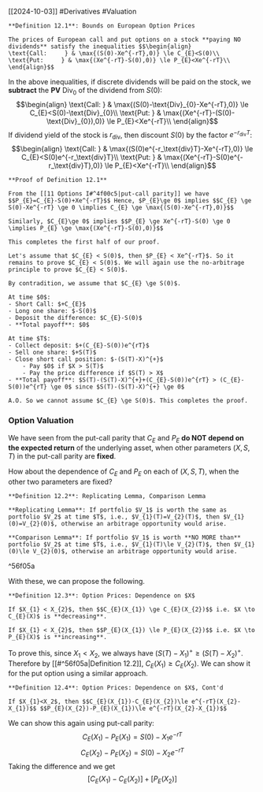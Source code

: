 [[2024-10-03]] #Derivatives #Valuation 

```ad-important
**Definition 12.1**: Bounds on European Option Prices

The prices of European call and put options on a stock **paying NO dividends** satisfy the inequalities $$\begin{align}
\text{Call:     } & \max{(S(0)-Xe^{-rT},0)} \le C_{E}<S(0)\\
\text{Put:     } & \max{(Xe^{-rT}-S(0),0)} \le P_{E}<Xe^{-rT}\\
\end{align}$$
```

In the above inequalities, if discrete dividends will be paid on the stock, we **subtract** the **PV** $\text{Div}_{0}$ of the dividend from $S(0)$: $$\begin{align}
\text{Call:     } & \max{(S(0)-\text{Div}_{0}-Xe^{-rT},0)} \le C_{E}<S(0)-\text{Div}_{0}\\
\text{Put:     } & \max{(Xe^{-rT}-(S(0)-\text{Div}_{0}),0)} \le P_{E}<Xe^{-rT}\\
\end{align}$$
If dividend yield of the stock is $r_{\text{div}}$, then discount $S (0)$ by the factor $e^{-r_\text{div}T}$: $$\begin{align}
\text{Call:     } & \max{(S(0)e^{-r_\text{div}T}-Xe^{-rT},0)} \le C_{E}<S(0)e^{-r_\text{div}T}\\
\text{Put:     } & \max{(Xe^{-rT}-S(0)e^{-r_\text{div}T},0)} \le P_{E}<Xe^{-rT}\\
\end{align}$$
```ad-note
**Proof of Definition 12.1**

From the [[11 Options I#^4f00c5|put-call parity]] we have $$P_{E}=C_{E}-S(0)+Xe^{-rT}$$ Hence, $P_{E}\ge 0$ implies $$C_{E} \ge S(0)-Xe^{-rT} \ge 0 \implies C_{E} \ge \max{(S(0)-Xe^{-rT},0)}$$

Similarly, $C_{E}\ge 0$ implies $$P_{E} \ge Xe^{-rT}-S(0) \ge 0 \implies P_{E} \ge \max{(Xe^{-rT}-S(0),0)}$$

This completes the first half of our proof.

Let's assume that $C_{E} < S(0)$, then $P_{E} < Xe^{-rT}$. So it remains to prove $C_{E} < S(0)$. We will again use the no-arbitrage principle to prove $C_{E} < S(0)$. 

By contradition, we assume that $C_{E} \ge S(0)$.

At time $0$:
- Short Call: $+C_{E}$
- Long one share: $-S(0)$
- Deposit the difference: $C_{E}-S(0)$
- **Total payoff**: $0$

At time $T$:
- Collect deposit: $+(C_{E}-S(0))e^{rT}$
- Sell one share: $+S(T)$
- Close short call position: $-(S(T)-X)^{+}$
	- Pay $0$ if $X > S(T)$
	- Pay the price difference if $S(T) > X$
- **Total payoff**: $S(T)-(S(T)-X)^{+}+(C_{E}-S(0))e^{rT} > (C_{E}-S(0))e^{rT} \ge 0$ since $S(T)-(S(T)-X)^{+} \ge 0$

A.O. So we cannot assume $C_{E} \ge S(0)$. This completes the proof.
```

### Option Valuation
We have seen from the put-call parity that $C_E$ and $P_E$ **do NOT depend on the expected return** of the underlying asset, when other parameters $(X, S, T)$ in the put-call parity are **fixed**.

How about the dependence of $C_E$ and $P_E$ on each of $(X, S, T)$, when the other two parameters are fixed?

```ad-important
**Definition 12.2**: Replicating Lemma, Comparison Lemma

**Replicating Lemma**: If portfolio $V_1$ is worth the same as portfolio $V_2$ at time $T$, i.e., $V_{1}(T)=V_{2}(T)$, then $V_{1}(0)=V_{2}(0)$, otherwise an arbitrage opportunity would arise.

**Comparison Lemma**: If portfolio $V_1$ is worth **NO MORE than** portfolio $V_2$ at time $T$, i.e., $V_{1}(T)\le V_{2}(T)$, then $V_{1}(0)\le V_{2}(0)$, otherwise an arbitrage opportunity would arise.
```

^56f05a

With these, we can propose the following.

```ad-important
**Definition 12.3**: Option Prices: Dependence on $X$

If $X_{1} < X_{2}$, then $$C_{E}(X_{1}) \ge C_{E}(X_{2})$$ i.e. $X \to C_{E}(X)$ is **decreasing**.

If $X_{1} < X_{2}$, then $$P_{E}(X_{1}) \le P_{E}(X_{2})$$ i.e. $X \to P_{E}(X)$ is **increasing**.
```

To prove this, since $X_{1} < X_{2}$, we always have $(S (T)-X_{1})^{+} \ge (S (T)-X_{2})^{+}$. Therefore by [[#^56f05a|Definition 12.2]], $C_{E}(X_{1}) \ge C_{E}(X_{2})$. We can show it for the put option using a similar approach.

```ad-important
**Definition 12.4**: Option Prices: Dependence on $X$, Cont'd

If $X_{1}<X_2$, then $$C_{E}(X_{1})-C_{E}(X_{2})\le e^{-rT}(X_{2}-X_{1})$$ $$P_{E}(X_{2})-P_{E}(X_{1})\le e^{-rT}(X_{2}-X_{1})$$
```

We can show this again using put-call parity: $$C_{E}(X_{1})-P_{E}(X_{1})=S(0)-X_{1}e^{-rT}$$$$C_{E}(X_{2})-P_{E}(X_{2})=S(0)-X_{2}e^{-rT}$$ Taking the difference and we get $$[C_{E}(X_{1})-C_{E}(X_{2})]+[P_{E}(X_{2})]$$
